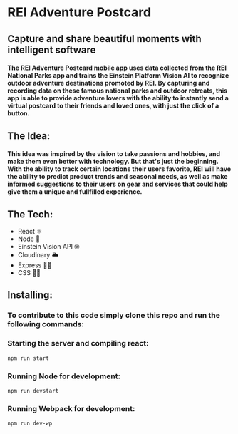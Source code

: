 # REI Adventure Postcard

## Capture and share beautiful moments with intelligent software

#### The REI Adventure Postcard mobile app uses data collected from the REI National Parks app and trains the Einstein Platform Vision AI to recognize outdoor adventure destinations promoted by REI. By capturing and recording data on these famous national parks and outdoor retreats, this app is able to provide adventure lovers with the ability to instantly send a virtual postcard to their friends and loved ones, with just the click of a button. 

## The Idea:

#### This idea was inspired by the vision to take passions and hobbies, and make them even better with technology. But that's just the beginning. With the ability to track certain locations their users favorite, REI will have the ability to predict product trends and seasonal needs, as well as make informed suggestions to their users on gear and services that could help give them a unique and fullfilled experience. 

## The Tech:

* React ⚛
* Node 📐
* Einstein Vision API 🤓
* Cloudinary 🌥
* Express 🏃🏻
* CSS 💅🏽

## Installing:

### To contribute to this code simply clone this repo and run the following commands:

### Starting the server and compiling react:
```git 
npm run start
```

### Running Node for development:
``` git
npm run devstart
```
### Running Webpack for development: 
```git
npm run dev-wp
```

